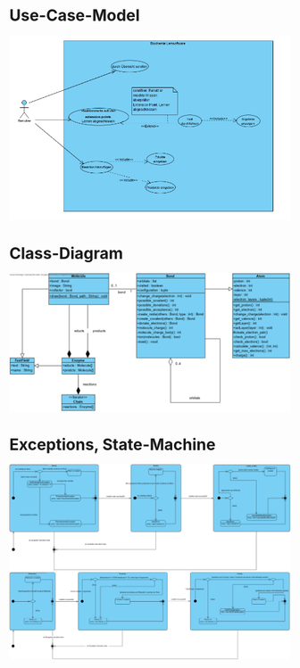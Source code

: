 # Use-Case-Model
<img src="diagrams/Use_Case_Diagramm.png" alt="hi" class="inline"/>

# Class-Diagram
<img src="diagrams/chemistry.png" alt="hi" class="inline"/>

# Exceptions, State-Machine
<img src="diagrams/Exceptions_chem.png" alt="hi" class="inline"/>
<img src="diagrams/Exceptions_chain.png" alt="hi" class="inline"/>
